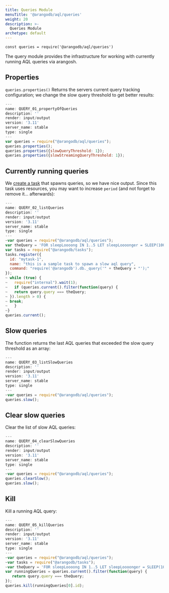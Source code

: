 ```yaml
---
title: Queries Module
menuTitle: '@arangodb/aql/queries'
weight: 20
description: >-
  Queries Module
archetype: default
---
```

`const queries = require('@arangodb/aql/queries')`

The query module provides the infrastructure for working with currently running AQL queries via arangosh.

## Properties

`queries.properties()` Returns the servers current query tracking configuration; we change the slow query threshold to get better results:

```js
---
name: QUERY_01_propertyOfQueries
description: ''
render: input/output
version: '3.11'
server_name: stable
type: single
---
var queries = require("@arangodb/aql/queries");
queries.properties();
queries.properties({slowQueryThreshold: 1});
queries.properties({slowStreamingQueryThreshold: 1});
```

## Currently running queries

We [create a task](tasks.md) that spawns queries, so we have nice output. Since this task
uses resources, you may want to increase `period` (and not forget to remove it... afterwards):

```js
---
name: QUERY_02_listQueries
description: ''
render: input/output
version: '3.11'
server_name: stable
type: single
---
~var queries = require("@arangodb/aql/queries");
var theQuery = 'FOR sleepLoooong IN 1..5 LET sleepLoooonger = SLEEP(1000) RETURN sleepLoooong';
var tasks = require("@arangodb/tasks");
tasks.register({
  id: "mytask-1",
  name: "this is a sample task to spawn a slow aql query",
  command: "require('@arangodb').db._query('" + theQuery + "');"
});
~ while (true) {
~   require("internal").wait(1);
~   if (queries.current().filter(function(query) {
~   return query.query === theQuery;
~ }).length > 0) {
~ break;
~   }
~}
queries.current();
```

## Slow queries

The function returns the last AQL queries that exceeded the slow query threshold as an array:

```js
---
name: QUERY_03_listSlowQueries
description: ''
render: input/output
version: '3.11'
server_name: stable
type: single
---
~var queries = require("@arangodb/aql/queries");
queries.slow();
```

## Clear slow queries

Clear the list of slow AQL queries:

```js
---
name: QUERY_04_clearSlowQueries
description: ''
render: input/output
version: '3.11'
server_name: stable
type: single
---
~var queries = require("@arangodb/aql/queries");
queries.clearSlow();
queries.slow();
```

## Kill

Kill a running AQL query:

```js
---
name: QUERY_05_killQueries
description: ''
render: input/output
version: '3.11'
server_name: stable
type: single
---
~var queries = require("@arangodb/aql/queries");
~var tasks = require("@arangodb/tasks");
~var theQuery = 'FOR sleepLoooong IN 1..5 LET sleepLoooonger = SLEEP(1000) RETURN sleepLoooong';
var runningQueries = queries.current().filter(function(query) {
   return query.query === theQuery;
});
queries.kill(runningQueries[0].id);
```
